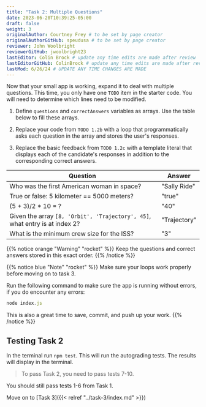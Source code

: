 ```yaml
---
title: "Task 2: Multiple Questions"
date: 2023-06-20T10:39:25-05:00
draft: false
weight: 3
originalAuthor: Courtney Frey # to be set by page creator
originalAuthorGitHub: speudusa # to be set by page creator
reviewer: John Woolbright
reviewerGitHub: jwoolbright23
lastEditor: Colin Brock # update any time edits are made after review
lastEditorGitHub: ColinBrock # update any time edits are made after review
lastMod: 6/26/24 # UPDATE ANY TIME CHANGES ARE MADE
---
```


Now that your small app is working, expand it to deal with multiple questions. This time, you only have one `TODO` item in the starter code. You will need to determine which lines need to be modified.

1. Define `questions` and `correctAnswers` variables as arrays. Use the table below to fill these arrays.

1. Replace your code from `TODO 1.2b` with a loop that programmatically asks each question in the array and stores the user's responses.

1. Replace the basic feedback from `TODO 1.2c` with a template literal that displays each of the candidate's responses in addition to the corresponding correct answers.

| Question      | Answer |
| ----------- | ----------- |
| Who was the first American woman in space?     | "Sally Ride"       |
| True or false: 5 kilometer == 5000 meters?   | "true"        |
| (5 + 3)/2 * 10 = ? | "40"   |
| Given the array `[8, 'Orbit', 'Trajectory', 45]`, what entry is at index 2?   | "Trajectory" |
| What is the minimum crew size for the ISS? | "3"   |

{{% notice orange "Warning" "rocket" %}} 
 Keep the questions and correct answers stored in this exact order.
{{% /notice %}}

   {{% notice blue "Note" "rocket" %}} 
   Make sure your loops work properly before moving on to task 3.

   Run the following command to make sure the app is running without errors, if you do encounter any errors:

   ```JavaScript
   node index.js
   ```

   This is also a great time to save, commit, and push up your work.
   {{% /notice %}}

## Testing Task 2

In the terminal run `npm test`.  This will run the autograding tests.  The results will display in the terminal.

   > To pass Task 2, you need to pass tests 7-10.  

You should still pass tests 1-6 from Task 1. 

Move on to [Task 3]({{< relref "../task-3/index.md" >}})